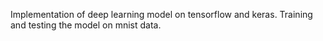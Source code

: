 Implementation of deep learning model on tensorflow and keras.
Training and testing the model on mnist data.
